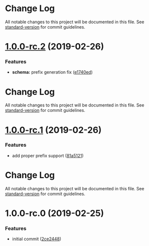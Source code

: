 # Change Log

All notable changes to this project will be documented in this file. See [standard-version](https://github.com/conventional-changelog/standard-version) for commit guidelines.

# [1.0.0-rc.2](https://gitlab.com/m03geek/fastify-autoload-recursive/compare/v1.0.0-rc.1...v1.0.0-rc.2) (2019-02-26)


### Features

* **schema:** prefix generation fix ([e1740ed](https://gitlab.com/m03geek/fastify-autoload-recursive/commit/e1740ed))



# Change Log

All notable changes to this project will be documented in this file. See [standard-version](https://github.com/conventional-changelog/standard-version) for commit guidelines.

# [1.0.0-rc.1](https://gitlab.com/m03geek/fastify-autoload-recursive/compare/v1.0.0-rc.0...v1.0.0-rc.1) (2019-02-26)


### Features

* add proper prefix support ([81a5121](https://gitlab.com/m03geek/fastify-autoload-recursive/commit/81a5121))



# Change Log

All notable changes to this project will be documented in this file. See [standard-version](https://github.com/conventional-changelog/standard-version) for commit guidelines.

# 1.0.0-rc.0 (2019-02-25)


### Features

* initial commit ([2ce2448](https://gitlab.com/m03geek/fastify-autoload-recursive/commit/2ce2448))
